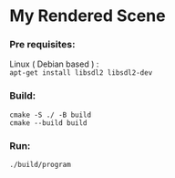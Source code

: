 # My Rendered Scene

### Pre requisites:

Linux ( Debian based ) :  
`apt-get install libsdl2 libsdl2-dev`

### Build:

`cmake -S ./ -B build`  
`cmake --build build`  

### Run:
`./build/program`
